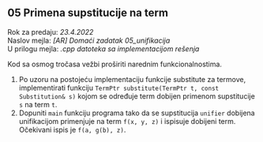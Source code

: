 ## 05 Primena supstitucije na term

Rok za predaju:  *23.4.2022* \
Naslov mejla:    *[AR] Domaći zadatak 05_unifikacija* \
U prilogu mejla: *.cpp datoteka sa implementacijom rešenja*

Kod sa osmog tročasa vežbi proširiti narednim funkcionalnostima.

1. Po uzoru na postojeću implementaciju funkcije substitute za termove,
	implementirati funkciju `TermPtr substitute(TermPtr t, const Substitution& s)`
	kojom se određuje term dobijen primenom supstitucije `s` na term `t`.
1. Dopuniti `main` funkciju programa tako da se supstitucija `unifier` dobijena
unifikacijom primenjuje na term `f(x, y, z)` i ispisuje dobijeni term.
Očekivani ispis je `f(a, g(b), z)`.
